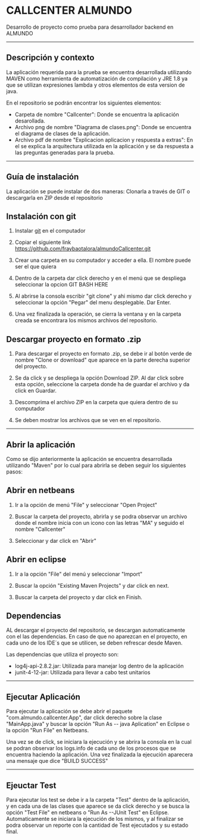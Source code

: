 CALLCENTER ALMUNDO
==================
Desarrollo de proyecto como prueba para desarrollador backend en ALMUNDO

---------------------

Descripción y contexto
----------------------

La aplicación requerida para la prueba  se encuentra desarrollada utilizando MAVEN como  herramienta de automatización de compilación y JRE 1.8 ya que se utilizan expresiones lambda y otros elementos de esta version de java.

En el repositorio se podrán encontrar los siguientes elementos:

- Carpeta de nombre "Callcenter": Donde se encuentra la aplicación desarollada.
- Archivo png de nombre "Diagrama de clases.png": Donde se encuentra el diagrama de clases de la aplicación.
- Archivo pdf de nombre "Explicacion aplicacion y respuesta a extras": En el se explica la arquitectura utilizada en la aplicación y se da respuesta a las preguntas generadas para la prueba.

__________________________________________________________________________________________________________________________
Guía de instalación
--------------------
La aplicación se puede instalar de dos maneras: Clonarla a través de GIT o descargarla en ZIP desde el repositorio


Instalación con git
-----------------
1. Instalar [git](https://git-scm.com/downloads) en el computador

2. Copiar el siguiente link https://github.com/fraybaotalora/almundoCallcenter.git 

3. Crear una carpeta en su computador y acceder a ella. El nombre puede ser el que quiera

4. Dentro de la carpeta dar click derecho y en el menú que se despliega seleccionar la opcion GIT BASH HERE

5. Al abrirse la consola escribir "git clone" y ahi mismo dar click derecho y seleccionar la opción "Pegar" del menu desplegable. Dar Enter.

6. Una vez finalizada la operación, se cierra la ventana y en la carpeta creada se encontrara los mismos archivos del repositorio.

Descargar proyecto en formato .zip
----------------

1. Para descargar el proyecto en formato .zip, se debe ir al botón verde de nombre  "Clone or download" que aparece en la parte derecha superior del proyecto.

2. Se da click y se despliega la opción Download ZIP. Al dar click sobre esta opción, seleccione la carpeta donde ha de guardar el archivo y da click en Guardar.

3. Descomprima el archivo ZIP en la carpeta que quiera dentro de su computador 

4. Se deben mostrar los archivos que se ven en el repositorio.

_______________________________________________________________________________________________________________________________

Abrir la aplicación
------------------

Como se dijo anteriormente la aplicación se encuentra desarrollada utilizando "Maven" por lo cual para abrirla se deben seguir los siguientes pasos:

Abrir en netbeans
--------------

1. Ir a la opción de menú "File" y seleccionar "Open Project"

2. Buscar la carpeta del proyecto, abrirla y se podra observar un archivo donde el nombre inicia con un icono con las letras "MA" y seguido el nombre "Callcenter"

3. Seleccionar y dar click en "Abrir"


Abrir en eclipse
--------------------

1. Ir a la opción "File" del menú y seleccionar "Import"

2. Buscar la opción "Existing Maven Projects" y dar click en next.

3. Buscar la carpeta del proyecto y dar click en Finish.

Dependencias
---------------

AL descargar el proyecto del repositorio, se descargan automaticamente con el las dependencias. En caso de que no aparezcan en el proyecto, en cada uno de los IDE´s que se utilicen, se deben refrescar desde Maven.

Las dependencias que utiliza el proyecto son:

- log4j-api-2.8.2.jar: Utilizada para manejar log dentro de la aplicación
- junit-4-12-jar: Utilizada para llevar a cabo test unitarios

___________________________________________________________________________________________________________________________

Ejecutar Aplicación
-------------------

Para ejecutar la aplicación se debe abrir el paquete "com.almundo.callcenter.App", dar click derecho sobre la clase "MainApp.java" y buscar la opción "Run As -- java Aplication" en Eclipse o la opción "Run File" en Netbeans.

Una vez se de click, se iniciara la ejecución y se abrira la consola en la cual se podran observar los logs.info de cada uno de los procesos que se encuentra haciendo la aplicación. Una vez finalizada la ejecución aparecera una mensaje que dice "BUILD SUCCESS"

__________________________________________________________________________________________________________________________

Ejeuctar Test
-----------------

Para ejecutar los test se debe ir a la carpeta "Test" dentro de la aplicación, y en cada una de las clases que aparece se da click derecho y se busca la opción  "Test File" en netbeans o  "Run As --JUnit Test" en Eclipse. Automaticamente se iniciara la ejecución de los mismos, y al finalizar se podra observar un reporte con la cantidad de Test ejecutados y su estado final.
